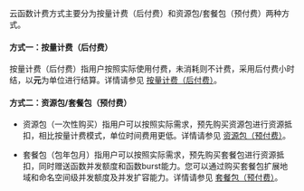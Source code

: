 云函数计费方式主要分为按量计费（后付费）和资源包/套餐包（预付费）两种方式。

#### 方式一：按量计费（后付费）
按量计费（后付费）指用户按照实际使用付费，未消耗则不计费，采用后付费小时结，以**元**为单位进行结算。详情请参见 [按量计费（后付费）](https://cloud.tencent.com/document/product/583/12284)。


#### 方式二：资源包/套餐包（预付费）
- 资源包（一次性购买）指用户可以按照实际需求，预先购买资源包进行资源抵扣，相比按量计费模式，单位时间费用更低。详情请参见 [资源包（预付费）](https://cloud.tencent.com/document/product/583/61679)。

- 套餐包（包年包月）指用户可以按照实际需求，预先购买套餐包进行资源抵扣，同时赠送函数并发额度和函数burst能力。您可以通过购买套餐包扩展地域和命名空间级并发额度及并发扩容能力。详情请参见 [套餐包（预付费）](https://cloud.tencent.com/document/product/583/71468)。




